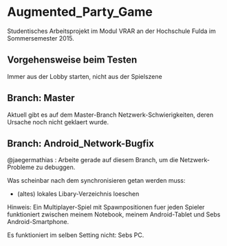# Augmented_Party_Game
Studentisches Arbeitsprojekt im Modul VRAR an der Hochschule Fulda im Sommersemester 2015.

## Vorgehensweise beim Testen
Immer aus der Lobby starten, nicht aus der Spielszene

## Branch: Master
Aktuell gibt es auf dem Master-Branch Netzwerk-Schwierigkeiten, deren Ursache noch nicht geklaert wurde.

## Branch: Android_Network-Bugfix
@jaegermathias : Arbeite gerade auf diesem Branch, um die Netzwerk-Probleme zu debuggen.

Was scheinbar nach dem synchronisieren getan werden muss:
- (altes) lokales Libary-Verzeichnis loeschen

Hinweis: Ein Multiplayer-Spiel mit Spawnpositionen fuer jeden Spieler funktioniert zwischen meinem Notebook, meinem Android-Tablet und Sebs Android-Smartphone.

Es funktioniert im selben Setting nicht: Sebs PC.
